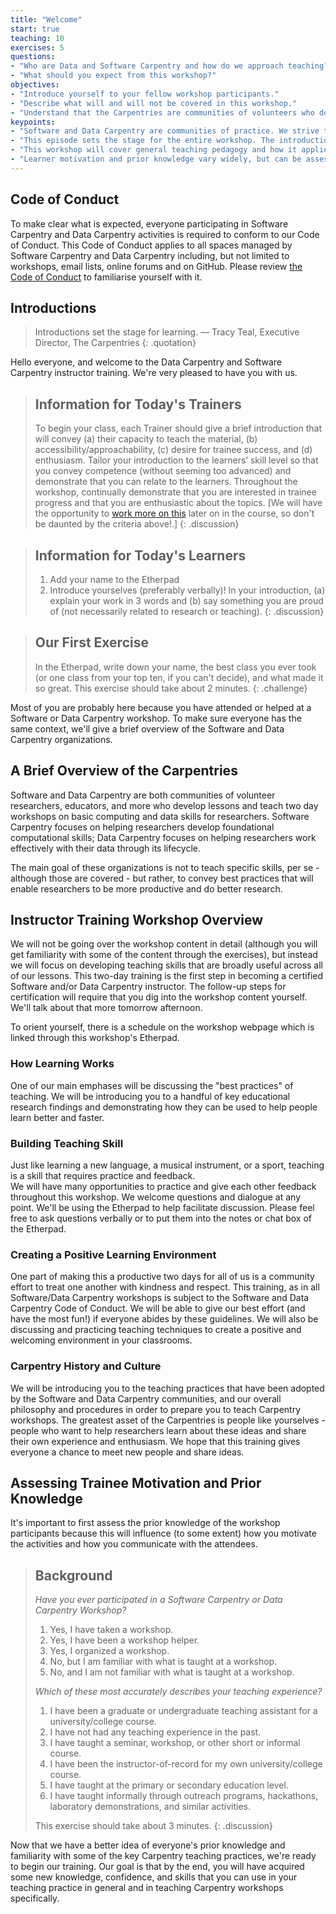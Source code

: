 ```yaml
---
title: "Welcome"
start: true
teaching: 10
exercises: 5
questions:
- "Who are Data and Software Carpentry and how do we approach teaching?"
- "What should you expect from this workshop?"
objectives:
- "Introduce yourself to your fellow workshop participants."
- "Describe what will and will not be covered in this workshop."
- "Understand that the Carpentries are communities of volunteers who develop lessons and teach workshops on basic computing and data skills for researchers."
keypoints:
- "Software and Data Carpentry are communities of practice. We strive to provide a welcoming environment for all learners and take our Code of Conduct seriously."
- "This episode sets the stage for the entire workshop. The introductions and exercises help everyone begin to develop a relationship and trust."
- "This workshop will cover general teaching pedagogy and how it applies specifically to Software and Data Carpentry."
- "Learner motivation and prior knowledge vary widely, but can be assessed with a quick multiple choice question."
---
```


## Code of Conduct

To make clear what is expected, everyone participating in Software Carpentry and Data Carpentry activities is required
to conform to our Code of Conduct. This Code of Conduct applies to all spaces managed by Software Carpentry
and Data Carpentry including, but not limited to workshops, email lists, online forums and on GitHub. Please review
[the Code of Conduct](https://software-carpentry.org/conduct/) to familiarise yourself with it.

## Introductions

> Introductions set the stage for learning.
> — Tracy Teal, Executive Director, The Carpentries
{: .quotation}

Hello everyone, and welcome to the Data Carpentry and Software Carpentry
instructor training.  We're very pleased to have you with us.

> ## Information for Today's Trainers
>
> To begin your class, each Trainer should give a brief introduction that will convey (a) their capacity to teach the material, (b) accessibility/approachability, (c) desire for trainee success, and (d) enthusiasm. Tailor your introduction to the learners’ skill level so that you convey competence (without seeming too advanced) and demonstrate that you can relate to the learners. Throughout the workshop, continually demonstrate that you are interested in trainee progress and that you are enthusiastic about the topics. [We will have the opportunity to [work more on this](http://carpentries.github.io/instructor-training/19-introductions/index.html) later on in the course, so don't be daunted by the criteria above!.]
{: .discussion}

> ## Information for Today's Learners
>
> 1. Add your name to the Etherpad
> 1. Introduce yourselves (preferably verbally)! In your introduction, (a) explain your work in 3 words and (b) say something you are proud of (not necessarily related to research or teaching).
{: .discussion}

> ## Our First Exercise
>
> In the Etherpad, write down your name, the best class you ever
> took (or one class from your top ten, if you can't decide), and
> what made it so great.
> This exercise should take about 2 minutes.
{: .challenge}

Most of you are probably here because you have attended or helped at
a Software or Data Carpentry workshop.  To make sure everyone has the
same context, we'll give a brief overview of the Software and Data
Carpentry organizations.

## A Brief Overview of the Carpentries

Software and Data Carpentry are
both communities of volunteer researchers, educators, and more who develop
lessons and teach two day workshops on basic computing and data skills for
researchers.  Software Carpentry focuses on helping researchers develop foundational
computational skills; Data Carpentry focuses on helping
researchers work effectively with their data through its lifecycle.

The main goal of these organizations is not to teach specific skills, per se - although those
are covered - but rather, to convey best practices that will enable
researchers to be more productive and do better research.


## Instructor Training Workshop Overview

We will not be going
over the workshop content in detail (although you will get familiarity with
some of the content through the exercises), but instead we will
focus on developing teaching skills that are broadly
useful across all of our lessons. This two-day training is the first step in becoming a certified
Software and/or Data Carpentry instructor.
The follow-up steps for certification will require that you dig into the workshop content yourself. We'll talk about that more tomorrow afternoon.

To orient yourself, there is a schedule on the workshop webpage which is linked through this workshop's Etherpad.

### How Learning Works

One of our main emphases will be discussing the "best practices" of teaching. We
will be introducing you to a handful of key educational research
findings and demonstrating how they can be used to help people learn better and faster.

### Building Teaching Skill

Just like learning a new language, a musical instrument,
or a sport, teaching is a skill that requires practice and feedback.  
We will have many opportunities to practice and give each other feedback throughout this workshop.
We welcome questions and dialogue
at any point. We'll be using the Etherpad to help facilitate discussion.
Please feel free to ask questions verbally or to put them into the notes or chat box
of the Etherpad.

### Creating a Positive Learning Environment

One part of making this a productive two days for all of us is a
community effort to treat one another with kindness and respect.  This
training, as in all Software/Data Carpentry workshops is subject to
the Software and Data Carpentry Code of Conduct.  We will be able to
give our best effort (and have the most fun!) if everyone abides by these guidelines.
We will also be discussing and practicing teaching techniques to create a positive and
welcoming environment in your classrooms.

### Carpentry History and Culture

We will be introducing you to the teaching practices that have been
adopted by the Software and Data Carpentry communities, and our
overall philosophy and procedures in order
to prepare you to teach Carpentry workshops.
The greatest asset of the Carpentries is people like
yourselves - people who want to help researchers learn about these ideas
and share their own experience and enthusiasm.  We hope that this training
gives everyone a chance to meet new people and share ideas.

## Assessing Trainee Motivation and Prior Knowledge

It's important to first assess the prior knowledge of the workshop
participants because this will influence (to some extent) how you
motivate the activities and how you communicate with the attendees.

> ## Background
>
> *Have you ever participated in a Software Carpentry or Data Carpentry Workshop?*
>
> 1.  Yes, I have taken a workshop.
> 2.  Yes, I have been a workshop helper.
> 3.  Yes, I organized a workshop.
> 4.  No, but I am familiar with what is taught at a workshop.
> 5.  No, and I am not familiar with what is taught at a workshop.
>
> *Which of these most accurately describes your teaching experience?*
>
> 1.  I have been a graduate or undergraduate teaching assistant for a university/college course.
> 2.  I have not had any teaching experience in the past.
> 3.  I have taught a seminar, workshop, or other short or informal course.
> 4.  I have been the instructor-of-record for my own university/college course.
> 5.  I have taught at the primary or secondary education level.
> 6.  I have taught informally through outreach programs, hackathons, laboratory demonstrations, and similar activities.
>
> This exercise should take about 3 minutes.
{: .discussion}

Now that we have a better idea of everyone's prior knowledge and
familiarity with some of the key Carpentry teaching practices, we're
ready to begin our training. Our goal is that by the end, you will
have acquired some new knowledge, confidence, and skills that you can
use in your teaching practice in general and in teaching Carpentry
workshops specifically.
